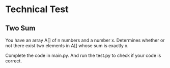 # Technical Test

## Two Sum

You have an array A[] of n numbers and a number x. 
Determines whether or not there exist two elements in A[] whose sum is exactly x.

Complete the code in main.py. 
And run the test.py to check if your code is correct. 
